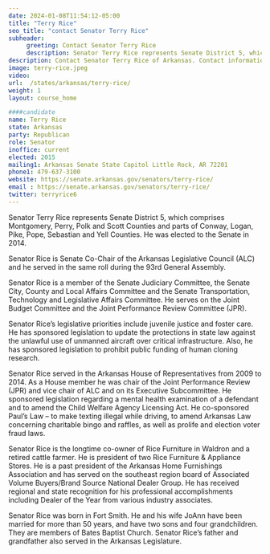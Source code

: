```yaml
---
date: 2024-01-08T11:54:12-05:00
title: "Terry Rice"
seo_title: "contact Senator Terry Rice"
subheader:
     greeting: Contact Senator Terry Rice
     description: Senator Terry Rice represents Senate District 5, which comprises Montgomery, Perry, Polk and Scott Counties and parts of Conway, Logan, Pike, Pope, Sebastian and Yell Counties.  He was elected to the Senate in 2014.
description: Contact Senator Terry Rice of Arkansas. Contact information for Terry Rice includes email address, phone number, and mailing address.
image: terry-rice.jpeg
video:
url:  /states/arkansas/terry-rice/
weight: 1
layout: course_home

####candidate
name: Terry Rice
state: Arkansas
party: Republican
role: Senator
inoffice: current
elected: 2015
mailing1: Arkansas Senate State Capitol Little Rock, AR 72201
phone1: 479-637-3100
website: https://senate.arkansas.gov/senators/terry-rice/
email : https://senate.arkansas.gov/senators/terry-rice/
twitter: terryrice6
---
```


Senator Terry Rice represents Senate District 5, which comprises Montgomery, Perry, Polk and Scott Counties and parts of Conway, Logan, Pike, Pope, Sebastian and Yell Counties.  He was elected to the Senate in 2014.

Senator Rice is Senate Co-Chair of the Arkansas Legislative Council (ALC) and he served in the same roll during the 93rd General Assembly.

Senator Rice is a member of the Senate Judiciary Committee, the Senate City, County and Local Affairs Committee and the Senate Transportation, Technology and Legislative Affairs Committee.  He serves on the Joint Budget Committee and the Joint Performance Review Committee (JPR).

Senator Rice’s legislative priorities include juvenile justice and foster care. He has sponsored legislation to update the protections in state law against the unlawful use of unmanned aircraft over critical infrastructure.  Also, he has sponsored legislation to prohibit public funding of human cloning research.

Senator Rice served in the Arkansas House of Representatives from 2009 to 2014.  As a House member he was chair of the Joint Performance Review (JPR) and vice chair of ALC and on its Executive Subcommittee.  He sponsored legislation regarding a mental health examination of a defendant and to amend the Child Welfare Agency Licensing Act.  He co-sponsored Paul’s Law – to make texting illegal while driving, to amend Arkansas Law concerning charitable bingo and raffles, as well as prolife and election voter fraud laws.

Senator Rice is the longtime co-owner of Rice Furniture in Waldron and a retired cattle farmer. He is president of two Rice Furniture & Appliance Stores.  He is a past president of the Arkansas Home Furnishings Association and has served on the southeast region board of Associated Volume Buyers/Brand Source National Dealer Group. He has received regional and state recognition for his professional accomplishments including Dealer of the Year from various industry associates.

Senator Rice was born in Fort Smith. He and his wife JoAnn have been married for more than 50 years, and have two sons and four grandchildren.  They are members of Bates Baptist Church.  Senator Rice’s father and grandfather also served in the Arkansas Legislature.
